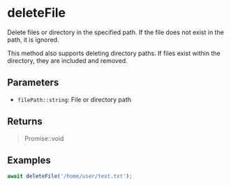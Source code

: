 # deleteFile <Lang js />

<NodeRequired en />

Delete files or directory in the specified path. If the file does not exist in the path, it is ignored.

This method also supports deleting directory paths. If files exist within the directory, they are included and removed.

## Parameters

- `filePath::string`: File or directory path

## Returns

> Promise::void

## Examples

```javascript
await deleteFile('/home/user/text.txt');
```
